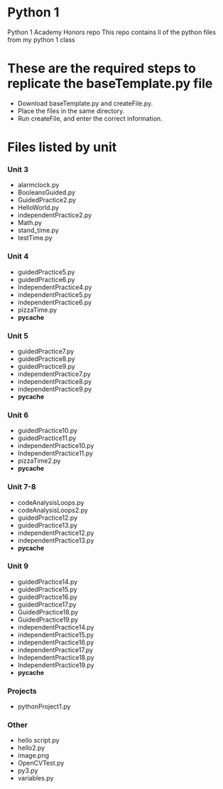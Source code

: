# Python 1
Python 1 Academy Honors repo
This repo contains ll of the python files from my python 1 class
# These are the required steps to replicate the baseTemplate.py file
 - Download baseTemplate.py and createFile.py.
 - Place the files in the same directory.
 - Run createFile, and enter the correct information.
# Files listed by unit
### Unit 3
 - alarmclock.py
 - BooleansGuided.py
 - GuidedPractice2.py
 - HelloWorld.py
 - independentPractice2.py
 - Math.py
 - stand_time.py
 - testTime.py

### Unit 4
 - guidedPractice5.py
 - guidedPractice6.py
 - IndependentPractice4.py
 - independentPractice5.py
 - independentPractice6.py
 - pizzaTime.py
 - __pycache__

### Unit 5
 - guidedPractice7.py
 - guidedPractice8.py
 - guidedPractice9.py
 - independentPractice7.py
 - independentPractice8.py
 - independentPractice9.py
 - __pycache__

### Unit 6
 - guidedPractice10.py
 - guidedPractice11.py
 - independentPractice10.py
 - IndependentPractice11.py
 - pizzaTime2.py
 - __pycache__

### Unit 7-8
 - codeAnalysisLoops.py
 - codeAnalysisLoops2.py
 - guidedPractice12.py
 - guidedPractice13.py
 - independentPractice12.py
 - independentPractice13.py
 - __pycache__

### Unit 9
 - guidedPractice14.py
 - guidedPractice15.py
 - guidedPractice16.py
 - guidedPractice17.py
 - GuidedPractice18.py
 - GuidedPractice19.py
 - independentPractice14.py
 - independentPractice15.py
 - independentPractice16.py
 - independentPractice17.py
 - IndependentPractice18.py
 - IndependentPractice19.py
 - __pycache__

### Projects
 - pythonProject1.py

### Other
 - hello script.py
 - hello2.py
 - image.png
 - OpenCVTest.py
 - py3.py
 - variables.py

